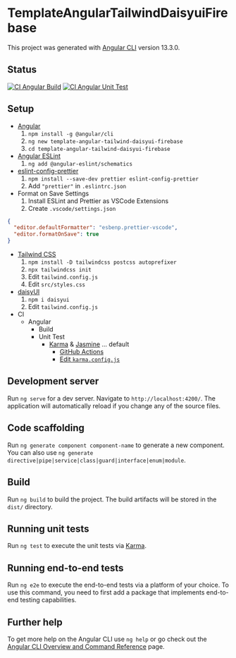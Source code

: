 # TemplateAngularTailwindDaisyuiFirebase

This project was generated with [Angular CLI](https://github.com/angular/angular-cli) version 13.3.0.

## Status

[![CI Angular Build](https://github.com/YasunoriMATSUOKA/template-angular-tailwind-daisyui-firebase/actions/workflows/ci-angular-build.yml/badge.svg)](https://github.com/YasunoriMATSUOKA/template-angular-tailwind-daisyui-firebase/actions/workflows/ci-angular-build.yml) [![CI Angular Unit Test](https://github.com/YasunoriMATSUOKA/template-angular-tailwind-daisyui-firebase/actions/workflows/ci-angular-unit-test.yml/badge.svg)](https://github.com/YasunoriMATSUOKA/template-angular-tailwind-daisyui-firebase/actions/workflows/ci-angular-unit-test.yml)

## Setup

- [Angular](https://angular.io/guide/setup-local)
  1. `npm install -g @angular/cli`
  1. `ng new template-angular-tailwind-daisyui-firebase`
  1. `cd template-angular-tailwind-daisyui-firebase`
- [Angular ESLint](https://github.com/angular-eslint/angular-eslint)
  1. `ng add @angular-eslint/schematics`
- [eslint-config-prettier](https://github.com/prettier/eslint-config-prettier)
  1. `npm install --save-dev prettier eslint-config-prettier`
  1. Add `"prettier"` in `.eslintrc.json`
- Format on Save Settings
  1. Install ESLint and Prettier as VSCode Extensions
  1. Create `.vscode/settings.json`

```json:settings.json
{
  "editor.defaultFormatter": "esbenp.prettier-vscode",
  "editor.formatOnSave": true
}
```

- [Tailwind CSS](https://tailwindcss.com/docs/guides/angular)
  1. `npm install -D tailwindcss postcss autoprefixer`
  1. `npx tailwindcss init`
  1. Edit `tailwind.config.js`
  1. Edit `src/styles.css`
- [daisyUI](https://daisyui.com/docs/install/)
  1. `npm i daisyui`
  1. Edit `tailwind.config.js`
- CI
  - Angular
    - Build
    - Unit Test
      - [Karma](https://karma-runner.github.io/latest/index.html) & [Jasmine](https://jasmine.github.io/) ... default
        - [GitHub Actions](https://angular.jp/guide/testing#configure-project-for-github-actions)
        - [Edit `karma.config.js`](https://angular.jp/guide/testing#chrome%E3%81%A7%E3%81%AEci%E3%83%86%E3%82%B9%E3%83%88%E7%94%A8%E3%81%ABcli%E3%82%92%E8%A8%AD%E5%AE%9A%E3%81%99%E3%82%8B)

## Development server

Run `ng serve` for a dev server. Navigate to `http://localhost:4200/`. The application will automatically reload if you change any of the source files.

## Code scaffolding

Run `ng generate component component-name` to generate a new component. You can also use `ng generate directive|pipe|service|class|guard|interface|enum|module`.

## Build

Run `ng build` to build the project. The build artifacts will be stored in the `dist/` directory.

## Running unit tests

Run `ng test` to execute the unit tests via [Karma](https://karma-runner.github.io).

## Running end-to-end tests

Run `ng e2e` to execute the end-to-end tests via a platform of your choice. To use this command, you need to first add a package that implements end-to-end testing capabilities.

## Further help

To get more help on the Angular CLI use `ng help` or go check out the [Angular CLI Overview and Command Reference](https://angular.io/cli) page.
